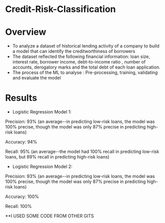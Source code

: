# Credit-Risk-Classification

# Overview

- To analyze a dataset of historical lending activity of a company to build a model that can identify the creditworthiness of borrowers
- The dataset reflected the following financial information: loan size, interest rate, borrower income, debt-to-income ratio , number of accounts, derogatory marks and the total debt of each loan application.
- The process of the ML to analyse : Pre-processing, training, validating and evaluate the model

# Results

 - Logistic Regression Model 1:

Precision: 93% (an average--in predicting low-risk loans, the model was 100% precise, though the model was only 87% precise in predicting high-risk loans)

Accuracy: 94%

Recall: 95% (an average--the model had 100% recall in predicting low-risk loans, but 89% recall in predicting high-risk loans)

 - Logistic Regression Model 2:

Precision: 93% (an average--in predicting low-risk loans, the model was 100% precise, though the model was only 87% precise in predicting high-risk loans)

Accuracy: 100%

Recall: 100%
  
**I USED SOME CODE FROM OTHER GITS
